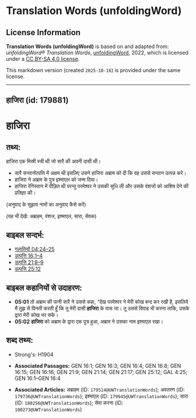 # Translation Words (unfoldingWord)

## License Information

**Translation Words (unfoldingWord)** is based on and adapted from: _unfoldingWord® Translation Words_, [unfoldingWord](https://unfoldingword.org/utw), 2022, which is licensed under a [CC BY-SA 4.0 license](https://creativecommons.org/licenses/by-sa/4.0/legalcode.en).

This markdown version (created `2025-10-16`) is provided under the same license.



--------------------------------

## हाजिरा (id: 179881)

हाजिरा
======

तथ्य:
-----

हाजिरा एक मिस्री स्त्री थी जो सारै की अपनी दासी थी।

* सारै सन्तानोत्पत्ति में अक्षम थी इसलिए उसने हाजिरा अब्राम को दी कि वह उससे सन्तान उत्पन्न करे।
* हाजिरा ने अब्राम के पुत्र इश्माएल को जन्म दिया।
* हाजिरा रेगिस्तान में पीड़ित थी परन्तु परमेश्वर ने उसकी सुधि ली और उसके वंशजों को आशिष देने की प्रतिज्ञा की।

(अनुवाद के सुझाव नामों का अनुवाद कैसे करें)

(यह भी देखें: अब्राहम, वंशज, इश्माएल, सारा, सेवक)

बाइबल सन्दर्भ:
--------------

* [गलातियों 04:24–25](https://ref.ly/Gal4:24-Gal4:25)
* [उत्पत्ति 16:1–4](https://ref.ly/Gen16:1-Gen16:4)
* [उत्पत्ति 21:8–9](https://ref.ly/Gen21:8-Gen21:9)
* [उत्पत्ति 25:12](https://ref.ly/Gen25:12)

बाइबल कहानियों से उदाहरण:
-------------------------

* **05:01** तो अब्राम की पत्नी सारै ने उससे कहा, “देख परमेश्वर ने मेरी कोख बन्द कर रखी है, इसलिये मैं तुझ से विनती करती हूँ कि तू मेरी दासी **हाजिरा** के पास जा। तू उससे विवाह भी करना ताकि, उसके द्वारा मेरी कोख भर सके।
* **05:02** **हाजिरा** को अब्राम के द्वारा एक पुत्र हुआ, अब्राम ने उसका नाम इश्माएल रखा।

शब्द तथ्य:
----------

* Strong's: H1904

* **Associated Passages:** GEN 16:1; GEN 16:3; GEN 16:4; GEN 16:8; GEN 16:15; GEN 16:16; GEN 21:9; GEN 21:14; GEN 21:17; GEN 25:12; GAL 4:25; GEN 16:1–GEN 16:4
* **Associated Articles:** अब्राहम (ID: `179514@UWTranslationWords`); अवतरण (ID: `179736@UWTranslationWords`); इश्माएल (ID: `179945@UWTranslationWords`); सारा (ID: `180256@UWTranslationWords`); सेवा करना (ID: `180273@UWTranslationWords`)

